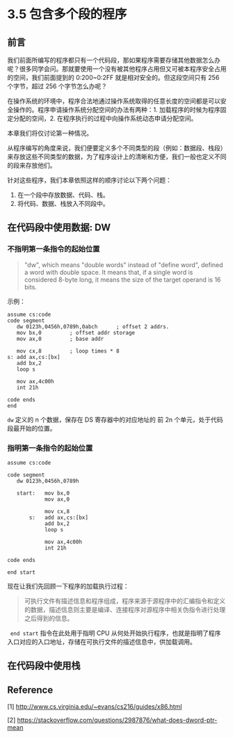 # 3.5 包含多个段的程序

## 前言

我们前面所编写的程序都只有一个代码段，那如果程序需要存储其他数据怎么办呢？很多同学会问。那就要使用一个没有被其他程序占用但又可被本程序安全占用的空间，我们前面提到的 0:200~0:2FF 就是相对安全的。但这段空间只有 256 个字节，超过 256 个字节怎么办呢？

在操作系统的环境中，程序合法地通过操作系统取得的任意长度的空间都是可以安全操作的。程序申请操作系统分配空间的办法有两种：1. 加载程序的时候为程序固定分配的空间，2. 在程序执行的过程中向操作系统动态申请分配空间。

本章我们将仅讨论第一种情况。

从程序编写的角度来说，我们便要定义多个不同类型的段（例如：数据段、栈段）来存放这些不同类型的数据，为了程序设计上的清晰和方便，我们一般也定义不同的段来存放他们。

针对这些程序，我们本章依照这样的顺序讨论以下两个问题：

1. 在一个段中存放数据、代码、栈。
2. 将代码、数据、栈放入不同段中。

## 在代码段中使用数据: DW

### 不指明第一条指令的起始位置

> "dw", which means "double words" instead of  "define word", defined a word with double space. It means that, if a single word is considered 8-byte long, it means the size of the target operand is 16 bits.

示例：

```x86asm
assume cs:code
code segment
   dw 0123h,0456h,0789h,0abch      ; offset 2 addrs.
   mov bx,0         ; offset addr storage
   mov ax,0         ; base addr
   
   mov cx,8         ; loop times * 8
s: add ax,cs:[bx]
   add bx,2
   loop s
   
   mov ax,4c00h
   int 21h
   
code ends
end
```

```dw``` 定义的 n 个数据，保存在 DS 寄存器中的对应地址的 前 2n 个单元，处于代码段最开始的位置。 

### 指明第一条指令的起始位置

```x86asm
assume cs:code

code segment
   dw 0123h,0456h,0789h
   
   start:   mov bx,0
            mov ax,0
            
            mov cx,8
       s:   add ax,cs:[bx]
            add bx,2
            loop s
            
            mov ax,4c00h
            int 21h
            
code ends

end start
```

现在让我们先回顾一下程序的加载执行过程：

> 可执行文件有描述信息和程序组成，程序来源于源程序中的汇编指令和定义的数据，描述信息则主要是编译、连接程序对源程序中相关伪指令进行处理之后得到的信息。

``` end start``` 指令在此处用于指明 CPU 从何处开始执行程序，也就是指明了程序入口对应的入口地址，存储在可执行文件的描述信息中，供加载调用。

## 在代码段中使用栈



## Reference

[1] http://www.cs.virginia.edu/~evans/cs216/guides/x86.html

[2] https://stackoverflow.com/questions/2987876/what-does-dword-ptr-mean